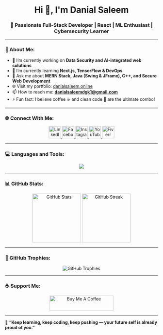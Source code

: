 <!-- HEADER -->
<h1 align="center">Hi 👋, I'm Danial Saleem</h1>
<h3 align="center">🚀 Passionate Full-Stack Developer | React | ML Enthusiast | Cybersecurity Learner</h3>

---

### 💫 About Me:
- 🔭 I’m currently working on **Data Security and AI-integrated web solutions**
- 🌱 I’m currently learning **Next.js, TensorFlow & DevOps**
- 💬 Ask me about **MERN Stack, Java (Swing & JFrame), C++, and Secure Web Development**
- 🌐 Visit my portfolio: [danialsaleem.online](http://www.danialsaleem.online)
- 📫 How to reach me: **danialsaleemdgk1@gmail.com**
- ⚡ Fun fact: I believe coffee ☕ and clean code 🧠 are the ultimate combo!

---

### 🌐 Connect With Me:
<p align="center">
  <a href="https://www.linkedin.com/in/danial-saleem-38144225a/" target="_blank">
    <img src="https://cdn.jsdelivr.net/gh/devicons/devicon/icons/linkedin/linkedin-original.svg" alt="LinkedIn" width="40" height="40"/>
  </a>
  <a href="https://www.facebook.com/danialsaleemk" target="_blank">
    <img src="https://cdn.jsdelivr.net/gh/simple-icons/simple-icons/icons/facebook.svg" alt="Facebook" width="40" height="40"/>
  </a>
  <a href="https://www.instagram.com/danialsaleem_/" target="_blank">
    <img src="https://cdn.jsdelivr.net/gh/simple-icons/simple-icons/icons/instagram.svg" alt="Instagram" width="40" height="40"/>
  </a>
  <a href="https://www.youtube.com/@danialsaleemdgk1" target="_blank">
    <img src="https://cdn.jsdelivr.net/gh/simple-icons/simple-icons/icons/youtube.svg" alt="YouTube" width="40" height="40"/>
  </a>
  <a href="https://www.fiverr.com/s/1qv7yrz" target="_blank">
    <img src="https://cdn.jsdelivr.net/gh/simple-icons/simple-icons/icons/fiverr.svg" alt="Fiverr" width="40" height="40"/>
  </a>
</p>

---

### 💻 Languages and Tools:
<p align="center">
  <img src="https://skillicons.dev/icons?i=react,nextjs,nodejs,express,mongodb,python,java,cpp,c,cs,typescript,javascript,html,css,bootstrap,linux,git,figma,firebase,postman,qt,mysql,postgresql,matlab,dart" />
</p>

---

### 📊 GitHub Stats:
<p align="center">
  <img src="https://github-readme-stats.vercel.app/api?username=DanialSaleem14&show_icons=true&theme=tokyonight" height="160" alt="GitHub Stats"/>
  <img src="https://streak-stats.demolab.com?user=DanialSaleem14&theme=tokyonight&hide_border=true" height="160" alt="GitHub Streak"/>
</p>

---

### 🏅 GitHub Trophies:
<p align="center">
  <img src="https://github-profile-trophy.vercel.app/?username=DanialSaleem14&theme=onedark&no-frame=true&row=1&column=6" alt="GitHub Trophies" />
</p>

---

### ☕ Support Me:
<p align="center">
  <a href="https://www.buymeacoffee.com/DanialSaleem14">
    <img src="https://cdn.buymeacoffee.com/buttons/v2/default-yellow.png" height="50" width="210" alt="Buy Me A Coffee" />
  </a>
</p>

---

🚀 **“Keep learning, keep coding, keep pushing — your future self is already proud of you.”**
